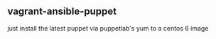 vagrant-ansible-puppet
--------------

just install the latest puppet via puppetlab's yum to a centos 6 image 

